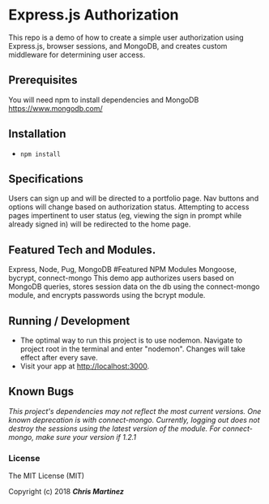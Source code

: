 # Express.js Authorization

This repo is a demo of how to create a simple user authorization using Express.js, browser sessions, and MongoDB, and creates custom middleware for determining user access.
## Prerequisites

You will need npm to install dependencies and MongoDB
https://www.mongodb.com/


## Installation

* `npm install`

## Specifications
Users can sign up and will be directed to a portfolio page.
Nav buttons and options will change based on authorization status.
Attempting to access pages impertinent to user status (eg, viewing the sign in prompt while already signed in) will be redirected to the home page.

## Featured Tech and Modules.
Express, Node, Pug, MongoDB
#Featured NPM Modules
Mongoose, bycrypt, connect-mongo
This demo app authorizes users based on MongoDB queries, stores session data on the db using the connect-mongo module, and encrypts passwords using the bcrypt module. 

## Running / Development

* The optimal way to run this project is to use nodemon. Navigate to project root in the terminal and enter "nodemon". Changes will take effect after every save.
* Visit your app at [http://localhost:3000](http://localhost:3000).


## Known Bugs
_This project's dependencies may not reflect the most current versions. One known deprecation is with connect-mongo. Currently, logging out does not destroy the sessions using the latest version of the module. For connect-mongo, make sure your version if  1.2.1_


  ### License
  The MIT License (MIT)

  Copyright (c) 2018 **_Chris Martinez_**
